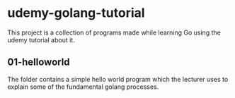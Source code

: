 # udemy-golang-tutorial

This project is a collection of programs made while learning Go using the udemy tutorial about it.

## 01-helloworld

The folder contains a simple hello world program which the lecturer uses to explain some of the fundamental golang processes.

